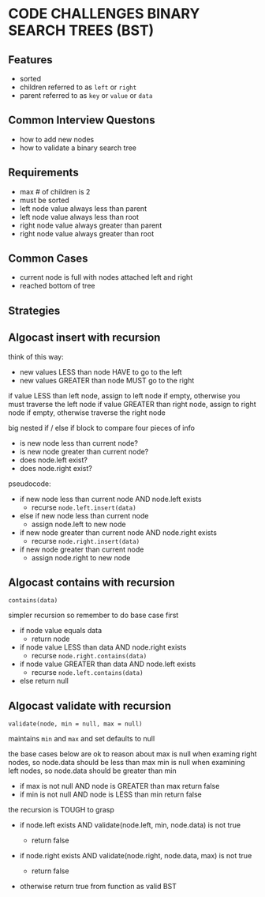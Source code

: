 # CODE CHALLENGES BINARY SEARCH TREES (BST)

## Features

- sorted
- children referred to as `left` or `right`
- parent referred to as `key` or `value` or `data`

## Common Interview Questons

- how to add new nodes
- how to validate a binary search tree

## Requirements

- max # of children is 2
- must be sorted
- left node value always less than parent
- left node value always less than root
- right node value always greater than parent
- right node value always greater than root

## Common Cases

- current node is full with nodes attached left and right
- reached bottom of tree

## Strategies

## Algocast insert with recursion

think of this way:

- new values LESS than node HAVE to go to the left
- new values GREATER than node MUST go to the right

if value LESS than left node, assign to left node if empty, otherwise you must traverse the left node
if value GREATER than right node, assign to right node if empty, otherwise traverse the right node

big nested if / else if block to compare four pieces of info

- is new node less than current node?
- is new node greater than current node?
- does node.left exist?
- does node.right exist?

pseudocode:

- if new node less than current node AND node.left exists
  - recurse `node.left.insert(data)`
- else if new node less than current node
  - assign node.left to new node
- if new node greater than current node AND node.right exists
  - recurse `node.right.insert(data)`
- if new node greater than current node
  - assign node.right to new node

## Algocast contains with recursion

`contains(data)`

simpler recursion so remember to do base case first

- if node value equals data
  - return node
- if node value LESS than data AND node.right exists
  - recurse `node.right.contains(data)`
- if node value GREATER than data AND node.left exists
  - recurse `node.left.contains(data)`
- else return null

## Algocast validate with recursion

`validate(node, min = null, max = null)`

maintains `min` and `max` and set defaults to null

the base cases below are ok to reason about
max is null when examing right nodes, so node.data should be less than max
min is null when examining left nodes, so node.data should be greater than min

- if max is not null AND node is GREATER than max return false
- if min is not null AND node is LESS than min return false

the recursion is TOUGH to grasp

- if node.left exists AND validate(node.left, min, node.data) is not true
  - return false
- if node.right exists AND validate(node.right, node.data, max) is not true

  - return false

- otherwise return true from function as valid BST
